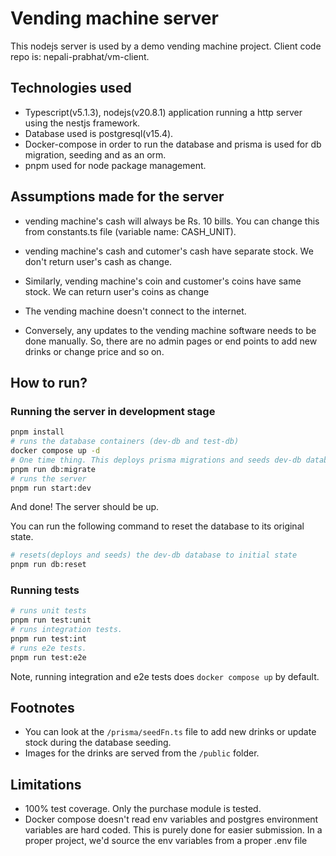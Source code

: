 # Vending machine server

This nodejs server is used by a demo vending machine project. Client code repo is: nepali-prabhat/vm-client.

## Technologies used

- Typescript(v5.1.3), nodejs(v20.8.1) application running a http server using the nestjs framework.
- Database used is postgresql(v15.4).
- Docker-compose in order to run the database and prisma is used for db migration, seeding and as an orm.
- pnpm used for node package management.

## Assumptions made for the server

- vending machine's cash will always be Rs. 10 bills. You can change this from constants.ts file (variable name: CASH_UNIT).

- vending machine's cash and cutomer's cash have separate stock. We don't return user's cash as change.
- Similarly, vending machine's coin and customer's coins have same stock. We can return user's coins as change

- The vending machine doesn't connect to the internet.
- Conversely, any updates to the vending machine software needs to be done manually. So, there are no admin pages or end points to add new drinks or change price and so on.

## How to run?

### Running the server in development stage

```bash
pnpm install
# runs the database containers (dev-db and test-db)
docker compose up -d
# One time thing. This deploys prisma migrations and seeds dev-db database
pnpm run db:migrate
# runs the server
pnpm run start:dev
```

And done! The server should be up.

You can run the following command to reset the database to its original state.

```bash
# resets(deploys and seeds) the dev-db database to initial state
pnpm run db:reset
```

### Running tests

```bash
# runs unit tests
pnpm run test:unit
# runs integration tests.
pnpm run test:int
# runs e2e tests.
pnpm run test:e2e
```

Note, running integration and e2e tests does `docker compose up` by default.

## Footnotes

- You can look at the `/prisma/seedFn.ts` file to add new drinks or update stock during the database seeding.
- Images for the drinks are served from the `/public` folder.

## Limitations
- 100% test coverage. Only the purchase module is tested.
- Docker compose doesn't read env variables and postgres environment variables are hard coded. This is purely done for easier submission. In a proper project, we'd source the env variables from a proper .env file
